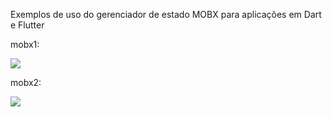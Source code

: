 Exemplos de uso do gerenciador de estado MOBX para aplicações em Dart e Flutter 

mobx1:

 ![](./mobx1/assets/mobx1.jpg)

mobx2:

 ![](./mobx2/assets/mobx2.jpg)